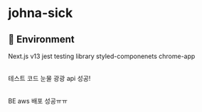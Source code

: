 # johna-sick

## 🌈 Environment
Next.js v13
jest
testing library
styled-componenets
chrome-app

<br/> 테스트 코드 눈물 광광
api 성공!

<br /> BE aws 배포 성공ㅠㅠ
